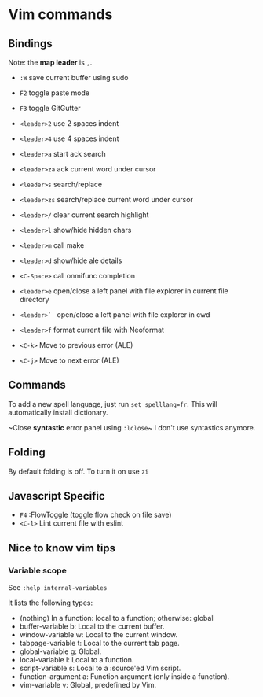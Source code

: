 Vim commands
============

## Bindings

Note: the **map leader** is `,`.

* `:W` save current buffer using sudo

* `F2` toggle paste mode
* `F3` toggle GitGutter

* `<leader>2` use 2 spaces indent
* `<leader>4` use 4 spaces indent

* `<leader>a` start ack search
* `<leader>za` ack current word under cursor

* `<leader>s` search/replace
* `<leader>zs` search/replace current word under cursor
* `<leader>/` clear current search highlight

* `<leader>l` show/hide hidden chars
* `<leader>m` call make
* `<leader>d` show/hide ale details

* `<C-Space>` call onmifunc completion
* `<leader>e` open/close a left panel with file explorer in current file
  directory
* ``<leader>` `` open/close a left panel with file explorer in cwd

* `<leader>f` format current file with Neoformat

* `<C-k>` Move to previous error (ALE)
* `<C-j>` Move to next error (ALE)

## Commands

To add a new spell language, just run `set spelllang=fr`. This will
automatically install dictionary.

~Close **syntastic** error panel using `:lclose`~ I don't use syntastics
anymore.

## Folding

By default folding is off. To turn it on use `zi`

## Javascript Specific

* `F4` :FlowToggle (toggle flow check on file save)
* `<C-l>` Lint current file with eslint

## Nice to know vim tips

### Variable scope

See `:help internal-variables`

It lists the following types:

 * (nothing) In a function: local to a function; otherwise: global
 * buffer-variable    b:     Local to the current buffer.
 * window-variable    w:     Local to the current window.
 * tabpage-variable   t:     Local to the current tab page.
 * global-variable    g:     Global.
 * local-variable     l:     Local to a function.
 * script-variable    s:     Local to a :source'ed Vim script.
 * function-argument  a:     Function argument (only inside a function).
 * vim-variable       v:     Global, predefined by Vim.

